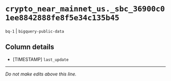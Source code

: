 # `crypto_near_mainnet_us._sbc_36900c01ee8842888fe8f5e34c135b45`
`bq-1` | `bigquery-public-data`

## Column details
* [TIMESTAMP] `last_update`

-------------------------------------------------------------------------------
*Do not make edits above this line.*

